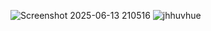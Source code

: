 ![Screenshot 2025-06-13 210516](https://github.com/user-attachments/assets/d1347b40-0259-44bd-8d93-17645148298e)
![jhhuvhue](https://github.com/user-attachments/assets/94ae85f3-2dae-40d5-a766-b61917e8ee38)

